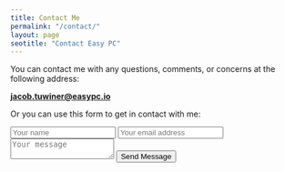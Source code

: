 ```yaml
---
title: Contact Me 
permalink: "/contact/"
layout: page
seotitle: "Contact Easy PC" 
---
```

You can contact me with any questions, comments, or concerns at the following address: 

**jacob.tuwiner@easypc.io** 

Or you can use this form to get in contact with me: 

<div class="well">
<div class="contact">
 <form action="//formspree.io/jacob.tuwiner@easypc.io" method="POST">
      <input type="text" class="contact-email contact-field" placeholder="Your name" name="name">
      <input type="email" class="contact-replyto contact-field" placeholder="Your email address" name="_replyto">
      <textarea type="message" class="contact-message contact-field" placeholder="Your message" name="message"></textarea>
      <input class="open-sans-font-b" type="submit" value="Send Message">
 </form> 
</div>
</div>

